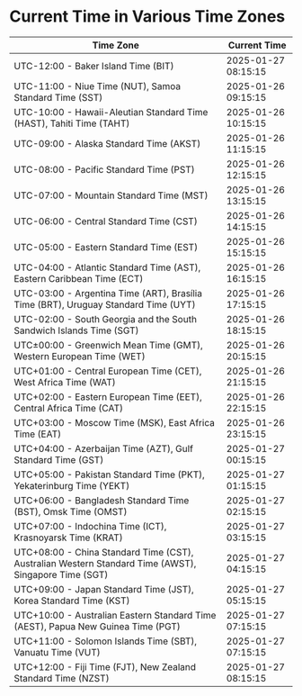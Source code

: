 # Current Time in Various Time Zones

| Time Zone | Current Time |
|-----------|--------------|
| UTC-12:00 - Baker Island Time (BIT) | 2025-01-27 08:15:15 |
| UTC-11:00 - Niue Time (NUT), Samoa Standard Time (SST) | 2025-01-26 09:15:15 |
| UTC-10:00 - Hawaii-Aleutian Standard Time (HAST), Tahiti Time (TAHT) | 2025-01-26 10:15:15 |
| UTC-09:00 - Alaska Standard Time (AKST) | 2025-01-26 11:15:15 |
| UTC-08:00 - Pacific Standard Time (PST) | 2025-01-26 12:15:15 |
| UTC-07:00 - Mountain Standard Time (MST) | 2025-01-26 13:15:15 |
| UTC-06:00 - Central Standard Time (CST) | 2025-01-26 14:15:15 |
| UTC-05:00 - Eastern Standard Time (EST) | 2025-01-26 15:15:15 |
| UTC-04:00 - Atlantic Standard Time (AST), Eastern Caribbean Time (ECT) | 2025-01-26 16:15:15 |
| UTC-03:00 - Argentina Time (ART), Brasília Time (BRT), Uruguay Standard Time (UYT) | 2025-01-26 17:15:15 |
| UTC-02:00 - South Georgia and the South Sandwich Islands Time (SGT) | 2025-01-26 18:15:15 |
| UTC±00:00 - Greenwich Mean Time (GMT), Western European Time (WET) | 2025-01-26 20:15:15 |
| UTC+01:00 - Central European Time (CET), West Africa Time (WAT) | 2025-01-26 21:15:15 |
| UTC+02:00 - Eastern European Time (EET), Central Africa Time (CAT) | 2025-01-26 22:15:15 |
| UTC+03:00 - Moscow Time (MSK), East Africa Time (EAT) | 2025-01-26 23:15:15 |
| UTC+04:00 - Azerbaijan Time (AZT), Gulf Standard Time (GST) | 2025-01-27 00:15:15 |
| UTC+05:00 - Pakistan Standard Time (PKT), Yekaterinburg Time (YEKT) | 2025-01-27 01:15:15 |
| UTC+06:00 - Bangladesh Standard Time (BST), Omsk Time (OMST) | 2025-01-27 02:15:15 |
| UTC+07:00 - Indochina Time (ICT), Krasnoyarsk Time (KRAT) | 2025-01-27 03:15:15 |
| UTC+08:00 - China Standard Time (CST), Australian Western Standard Time (AWST), Singapore Time (SGT) | 2025-01-27 04:15:15 |
| UTC+09:00 - Japan Standard Time (JST), Korea Standard Time (KST) | 2025-01-27 05:15:15 |
| UTC+10:00 - Australian Eastern Standard Time (AEST), Papua New Guinea Time (PGT) | 2025-01-27 07:15:15 |
| UTC+11:00 - Solomon Islands Time (SBT), Vanuatu Time (VUT) | 2025-01-27 07:15:15 |
| UTC+12:00 - Fiji Time (FJT), New Zealand Standard Time (NZST) | 2025-01-27 08:15:15 |

